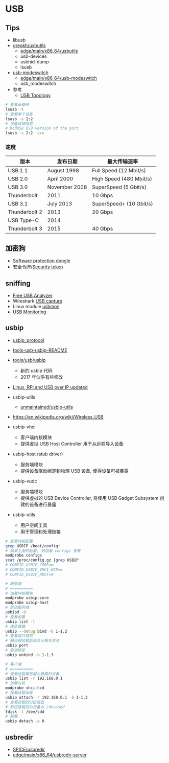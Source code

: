 # USB

## Tips
* libusb
* [gregkh/usbutils](https://github.com/gregkh/usbutils)
  * [edge/main/x86_64/usbutils](https://pkgs.alpinelinux.org/package/edge/main/x86_64/usbutils)
  * usb-devices
  * usbhid-dump
  * lsusb
* [usb-modeswitch](http://www.draisberghof.de/usb_modeswitch/)
  * [edge/main/x86_64/usb-modeswitch](https://pkgs.alpinelinux.org/package/edge/main/x86_64/usb-modeswitch)
  * usb_modeswitch
* 参考
  * [USB Topology](http://www.usblyzer.com/usb-topology.htm)


```bash
# 查看设备树
lsusb -t
# 查看单个设备
lsusb -s 2:2
# 设备详细信息
# bcdUSB USB version of the port
lsusb -s 2:2 -vvv
```

### 速度

版本 | 发布日期 | 最大传输速率
----|---------|-----------
USB 1.1       |	August 1998   |	Full Speed (12 Mbit/s)
USB 2.0       |	April 2000    |	High Speed (480 Mbit/s)
USB 3.0       |	November 2008 |	SuperSpeed (5 Gbit/s)
Thunderbolt   |	2011          | 10 Gbps
USB 3.1       |	July 2013     |	SuperSpeed+ (10 Gbit/s)
Thunderbolt 2 | 2013          | 20 Gbps
USB Type-C    | 2014
Thunderbolt 3 |	2015          | 40 Gbps

## 加密狗
* [Software protection dongle](https://en.wikipedia.org/wiki/Software_protection_dongle)
* 安全令牌/[Security token](https://en.wikipedia.org/wiki/Security_token)

## sniffing
* [Free USB Analyzer](https://freeusbanalyzer.com/)
* Wireshark [USB capture](https://wiki.wireshark.org/CaptureSetup/USB)
* Linux module [usbmon](https://www.kernel.org/doc/Documentation/usb/usbmon.txt)
* [USB Monitoring](http://tjworld.net/wiki/Linux/Ubuntu/USBmonitoring)

## usbip
* [usbip_protocol](https://www.kernel.org/doc/Documentation/usb/usbip_protocol.txt)
* [tools-usb-usbip-README](https://www.kernel.org/doc/readme/tools-usb-usbip-README)
* [tools/usb/usbip](https://github.com/torvalds/linux/tree/master/tools/usb/usbip)
  * 新的 usbip 代码
  * 2017 年似乎有些修改
* [Linux, RPi and USB over IP updated](http://web.archive.org/web/20160403200320/http://blog.3mdeb.com/2015/10/27/linux/)
* usbip-utils
  * [unmaintained/usbip-utils](https://github.com/alpinelinux/aports/tree/master/unmaintained/usbip-utils)
* https://en.wikipedia.org/wiki/Wireless_USB

* usbip-vhci
  * 客户端内核模块
  * 提供虚拟 USB Host Controller 用于从远程导入设备
* usbip-host (stub driver)
  * 服务端模块
  * 提供设备驱动绑定到物理 USB 设备, 使得设备可被暴露
* usbip-vudc
  * 服务端模块
  * 提供虚拟的 USB Device Controller, 将使用 USB Gadget Subsystem 创建的设备进行暴露
* usbip-utils
  * 用户空间工具
  * 用于管理和处理链接

```bash
# 查看内核配置
grep USBIP /boot/config*
# 如果上面的配置, 则加载 configs 查看
modprobe configs
zcat /proc/config.gz |grep USBIP
# CONFIG_USBIP_CORE=m
# CONFIG_USBIP_VHCI_HCD=m
# CONFIG_USBIP_HOST=m

# 服务端
# ==========
# 加载内核模块
modprobe usbip-core
modprobe usbip-host
# 启动服务端
usbipd -D
# 查看设备
usbip list -l
# 绑定暴露
usbip --debug bind -b 1-1.2
# 查看端口信息
# 被远程挂载后会显示相关信息
usbip port
# 取消绑定
usbip unbind -b 1-1.3

# 客户端
# ==========
# 查看远程服务器上暴露的设备
usbip list -r 192.168.0.1
# 加载内核
modprobe vhci-hcd
# 挂载远程设备
usbip attach -r 192.168.0.1 -b 1-1.3
# 查看远程的分区信息
# 假设挂载后的设备为 /dev/sdd
fdisk -l /dev/sdd
# 卸载 
usbip detach -p 0
```

## usbredir
* [SPICE/usbredir](https://github.com/SPICE/usbredir)
* [edge/main/x86_64/usbredir-server](https://pkgs.alpinelinux.org/package/edge/main/x86_64/usbredir-server)
